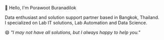 👋 Hello, I'm Porawoot Buranadilok

Data enthusiast and solution support partner based in Bangkok, Thailand.
<br>I specialized on Lab IT solutions, Lab Automation and Data Science.</br>

😄 <i>"I may not have all solutions, but I always happy to help you."</i>

<!---
porawoot/porawoot is a ✨ special ✨ repository because its `README.md` (this file) appears on your GitHub profile.
You can click the Preview link to take a look at your changes.
--->
